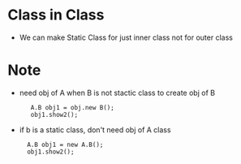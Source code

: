 # Class in Class
- We can make Static Class for just inner class not for outer class 



# Note
- need obj of A when B is not stactic class to create obj of B

         A.B obj1 = obj.new B();
         obj1.show2();

- if b is a static class, don't need obj of A class

        A.B obj1 = new A.B();
        obj1.show2();